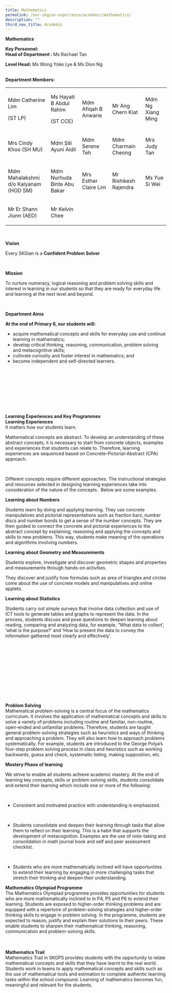 ```yaml
---
title: Mathematics
permalink: /our-skgian-experience/academic/mathematics/
description: ""
third_nav_title: Academic
---
```

<p><strong>Mathematics</strong></p>
<p><strong>Key Personnel:</strong><br><strong>Head of Department : </strong>Ms Rachael Tan</p>
<p><strong>Level Head:</strong>&nbsp;Ms Wong Yoke Lye &amp; Ms Dion Ng<br><br></p>
<p><strong>Department Members:</strong></p>
<table>
<tbody>
<tr>
<td width="232">
<p>Mdm Catherine Lim</p>
<p>(ST LP)</p>
</td>
<td width="186">
<p>Ms Hayati B Abdul Rahim</p>
<p>(ST CCE)</p>
</td>
<td width="180">
<p>Mdm Afiqah B Anwarie</p>
</td>
<td width="180">
<p>Mr Ang Chern Kiat</p>
</td>
<td width="154">
<p>Mdm Ng Xiang Ming</p>
</td>
</tr>
<tr>
<td width="232">
<p>Mrs Cindy Khoo (SH MU)</p>
</td>
<td width="186">
<p>Mdm Siti Ayuni Aidil</p>
</td>
<td width="180">
<p>Mdm Serene Teh</p>
</td>
<td width="180">
<p>Mdm Charmain Cheong</p>
</td>
<td width="154">
<p>Mrs Judy Tan</p>
</td>
</tr>
<tr>
<td width="232">
<p>Mdm Mahalakshmi d/o Kalyanam (HOD SM)</p>
</td>
<td width="186">
<p>Mdm Nurhuda Binte Abu Bakar</p>
</td>
<td width="180">
<p>Mrs Esther Claire Lim</p>
</td>
<td width="180">
<p>Mr Rishikesh Rajendra</p>
</td>
<td width="154">
<p>Ms Yue Si Wei</p>
</td>
</tr>
<tr>
<td width="232">
<p>Mr Er Shann Jiunn (AED)</p>
</td>
<td width="186">
<p>Mr Kelvin Chee</p>
</td>
<td width="180">
<p>&nbsp;</p>
</td>
<td width="180">
<p>&nbsp;</p>
</td>
<td width="154">
<p>&nbsp;</p>
</td>
</tr>
</tbody>
</table>
<p>&nbsp;</p>
<p><strong>Vision</strong></p>
<p>Every SKGian is a&nbsp;<strong>Confident&nbsp;Problem Solver</strong></p>
<p><strong>&nbsp;</strong></p>
<p><strong>Mission</strong></p>
<p>To nurture numeracy, logical reasoning and problem solving skills and interest in learning in our students so that they are ready for everyday life and learning at the next level and beyond.</p>
<p>&nbsp;</p>
<p><strong>Department Aims</strong></p>
<p><strong>At the end of Primary 6, our students will:</strong></p>
<ul>
<li>acquire mathematical concepts and skills for everyday use and continue learning in mathematics;</li>
<li>develop critical thinking, reasoning, communication, problem solving and metacognitive skills;</li>
<li>cultivate curiosity and foster interest in mathematics; and</li>
<li>become independent and self-directed learners.</li>
</ul>
<p><br><br></p>
<p><strong>&nbsp;</strong></p>
<p><strong>&nbsp;</strong></p>
<p><strong>&nbsp;</strong></p>
<p><strong>Learning Experiences and Key Programmes<br></strong><strong>Learning Experiences</strong><br>It matters how our students learn.&nbsp;</p>
<p>Mathematical concepts are abstract. To develop an understanding of these abstract concepts, it is necessary to start from concrete objects, examples and experiences that students can relate to. Therefore, learning experiences are sequenced based on Concrete-Pictorial-Abstract (CPA) approach.</p>
<p>&nbsp;</p>
<p>Different concepts require different approaches. The instructional strategies and resources selected in designing learning experiences take into consideration of the nature of the concepts.&nbsp; Below are some examples.</p>
<p><strong>Learning about Numbers</strong></p>
<p>Students learn by doing and applying learning. They use concrete manipulatives and pictorial representations such as fraction bars, number discs and number bonds to get a sense of the number concepts. They are then guided to connect the concrete and pictorial experiences to the abstract concept by explaining, reasoning and applying the concepts and skills to new problems. This way, students make meaning of the operations and algorithms involving numbers.</p>
<p><strong>Learning about Geometry and Measurements</strong></p>
<p>Students explore, investigate and discover geometric shapes and properties and measurements through hands-on activities.</p>
<p>They discover and justify how formulas such as area of triangles and circles come about the use of concrete models and manipulatives and online applets.</p>
<p><strong>Learning about Statistics</strong></p>
<p>Students carry out simple surveys that involve data collection and use of ICT tools to generate tables and graphs to represent the data. In the process, students discuss and pose questions to deepen learning about reading, comparing and analyzing data, for example, “What data to collect’, ‘what is the purpose?’ and ‘How to present the data to convey the information gathered most clearly and effectively’.</p>
<p>&nbsp;</p>
<p><strong>&nbsp;</strong></p>
<p><strong>&nbsp;</strong></p>
<p><strong>&nbsp;</strong></p>
<p><strong>&nbsp;</strong></p>
<p><strong>&nbsp;</strong></p>
<p><strong>Problem Solving</strong> <br>Mathematical problem-solving is a central focus of the mathematics curriculum. It involves the application of mathematical concepts and skills to solve a variety of problems including routine and familiar, non-routine, open-ended and unfamiliar problems. Therefore, students are taught general problem-solving strategies such as heuristics and ways of thinking and approaching a problem. They will also learn how to approach problems systematically. For example, students are introduced to the George Polya’s four-step problem solving process in class and heuristics such as working backwards, guess and check, systematic listing, making supposition, etc.</p>
<p><strong>Mastery Phase of learning </strong></p>
<p>We strive to enable all students achieve academic mastery. At the end of learning key concepts, skills or problem solving skills, students consolidate and extend their learning which include one or more of the following: &nbsp;</p>
<p>&nbsp;</p>
<ul>
<li>Consistent and motivated practice with understanding is emphasized.</li>
</ul>
<p>&nbsp;</p>
<ul>
<li>Students consolidate and deepen their learning through tasks that allow them to reflect on their learning. This is a habit that supports the development of metacognition. Examples are the use of note-taking and consolidation in math journal book and self and peer assessment checklist.</li>
</ul>
<p>&nbsp;</p>
<ul>
<li>Students who are more mathematically inclined will have opportunities to extend their learning by engaging in more challenging tasks that stretch their thinking and deepen their understanding.</li>
</ul>
<p><strong>Mathematics Olympiad Programme</strong><strong><br></strong>The Mathematics Olympiad programme provides opportunities for students who are more mathematically inclined to in P4, P5 and P6 to extend their learning. Students are exposed to higher-order thinking problems and are equipped with a repertoire of problem-solving strategies and higher-order thinking skills to engage in problem solving. In the programme, students are expected to reason, justify and explain their solutions to their peers. These enable students to sharpen their mathematical thinking, reasoning, communication and problem-solving skills.&nbsp;</p>
<p><br><br><strong>Mathematics Trail<br></strong>Mathematics Trail in SKGPS provides students with the opportunity to relate mathematical concepts and skills that they have learnt to the real world. Students work in teams to apply mathematical concepts and skills such as the use of mathematical tools and estimation to complete authentic learning tasks within the school compound. Learning of mathematics becomes fun, meaningful and relevant for the students.&nbsp;<br><br><br></p>